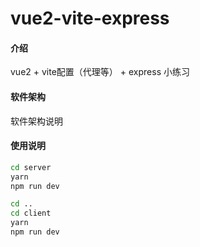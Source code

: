 # vue2-vite-express

#### 介绍
vue2 + vite配置（代理等） + express 小练习

#### 软件架构
软件架构说明

#### 使用说明

```sh
cd server
yarn
npm run dev

cd ..
cd client
yarn
npm run dev
```